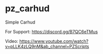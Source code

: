 # pz_carhud
 
Simple Carhud

For Support: https://discord.gg/B7QC6eTMus

Video: https://www.youtube.com/watch?v=pLLK4zLQ9nM&ab_channel=PZScripts
